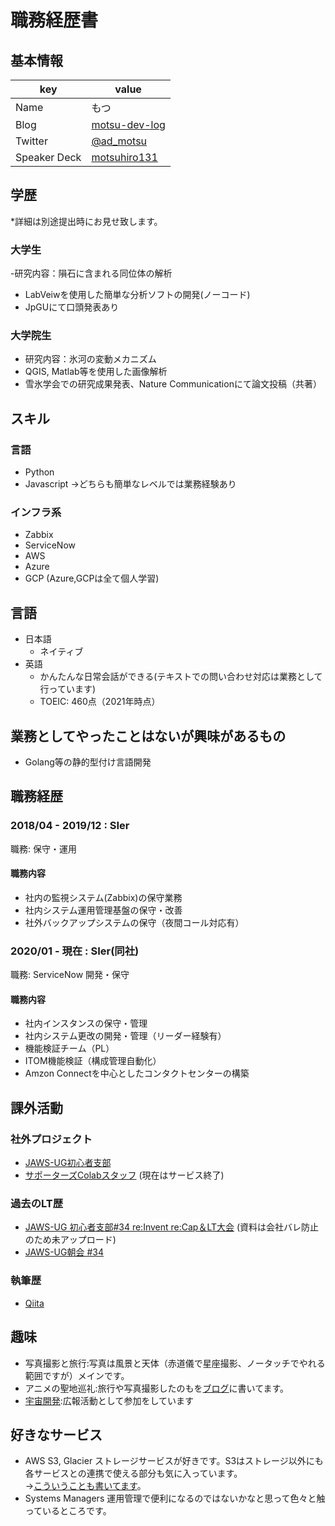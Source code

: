 # 職務経歴書

## 基本情報

|key|value|
|---|-----|
|Name|もつ|
|Blog|[motsu-dev-log](https://www.motsu-dev-log.com/)|
|Twitter|[@ad_motsu](https://twitter.com/ad_motsu)|
|Speaker Deck|[motsuhiro131](https://speakerdeck.com/motsuhiro131)|

## 学歴
\*詳細は別途提出時にお見せ致します。
### 大学生
 -研究内容：隕石に含まれる同位体の解析
 - LabVeiwを使用した簡単な分析ソフトの開発(ノーコード)
 - JpGUにて口頭発表あり
### 大学院生
 - 研究内容：氷河の変動メカニズム
 - QGIS, Matlab等を使用した画像解析
 - 雪氷学会での研究成果発表、Nature Communicationにて論文投稿（共著）

## スキル
### 言語
- Python
- Javascript
→どちらも簡単なレベルでは業務経験あり
  
### インフラ系

- Zabbix
- ServiceNow
- AWS
- Azure
- GCP
(Azure,GCPは全て個人学習)

## 言語
- 日本語
  - ネイティブ
- 英語
  - かんたんな日常会話ができる(テキストでの問い合わせ対応は業務として行っています)
  - TOEIC: 460点（2021年時点）

## 業務としてやったことはないが興味があるもの
 - Golang等の静的型付け言語開発

## 職務経歴

### 2018/04 - 2019/12 : SIer
職務: 保守・運用

#### 職務内容
- 社内の監視システム(Zabbix)の保守業務
- 社内システム運用管理基盤の保守・改善
- 社外バックアップシステムの保守（夜間コール対応有）

### 2020/01 - 現在 : SIer(同社)
職務: ServiceNow 開発・保守

#### 職務内容
- 社内インスタンスの保守・管理
- 社内システム更改の開発・管理（リーダー経験有）
- 機能検証チーム（PL）
- ITOM機能検証（構成管理自動化）
- Amzon Connectを中心としたコンタクトセンターの構築


## 課外活動
### 社外プロジェクト
* [JAWS-UG初心者支部](https://jawsug-bgnr.connpass.com/)
* [サポーターズColabスタッフ](https://supporterz-seminar.connpass.com/)
(現在はサービス終了)
  
### 過去のLT歴
* [JAWS-UG 初心者支部#34 re:Invent re:Cap＆LT大会](https://jawsug-bgnr.connpass.com/event/197370/)
(資料は会社バレ防止のため未アップロード)
* [JAWS-UG朝会 #34](https://speakerdeck.com/motsuhiro131/jaws-ug-asa34)
  
### 執筆歴
* [Qiita](https://qiita.com/ad_motsu)
  
## 趣味
- 写真撮影と旅行:写真は風景と天体（赤道儀で星座撮影、ノータッチでやれる範囲ですが）メインです。
- アニメの聖地巡礼:旅行や写真撮影したのもを[ブログ](https://www.motsu-tanbou.com/)に書いてます。
- [宇宙開発](https://www.rymansat.com/):広報活動として参加をしています
  
## 好きなサービス
 - AWS S3, Glacier
ストレージサービスが好きです。S3はストレージ以外にも各サービスとの連携で使える部分も気に入っています。  
→[こういうことも書いてます](https://www.motsu-tanbou.com/entry/aws-s3-glacier-photobackup)。
 - Systems Managers
運用管理で便利になるのではないかなと思って色々と触っているところです。

